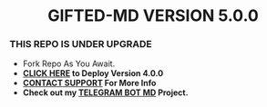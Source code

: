 <h1 align="center"> GIFTED-MD VERSION 5.0.0  </h1>
<p align="center">  

### THIS REPO IS UNDER UPGRADE
- Fork Repo As You Await.
- **[CLICK HERE](https://web.giftedtechnexus.co.ke/bots/giftedmd/deploy/platforms/heroku) to Deploy Version 4.0.0**
- **[CONTACT SUPPORT](https://t.me/mouricedevs) For More Info**
- **Check out my [TELEGRAM BOT MD](https://web.giftedtechnexus.co.ke/bots/tg-bot) Project.**
